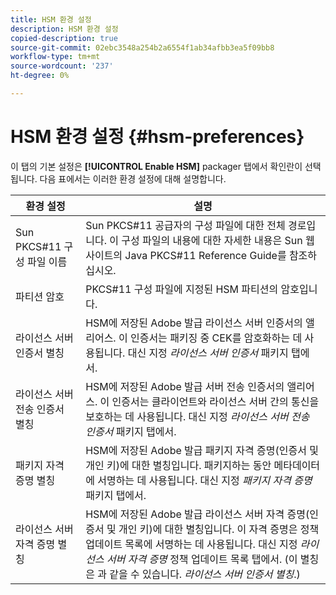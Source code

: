 ```yaml
---
title: HSM 환경 설정
description: HSM 환경 설정
copied-description: true
source-git-commit: 02ebc3548a254b2a6554f1ab34afbb3ea5f09bb8
workflow-type: tm+mt
source-wordcount: '237'
ht-degree: 0%

---
```


# HSM 환경 설정 {#hsm-preferences}

이 탭의 기본 설정은 **[!UICONTROL Enable HSM]** packager 탭에서 확인란이 선택됩니다. 다음 표에서는 이러한 환경 설정에 대해 설명합니다.

| 환경 설정 | 설명 |
|---|---|
| Sun PKCS#11 구성 파일 이름 | Sun PKCS#11 공급자의 구성 파일에 대한 전체 경로입니다. 이 구성 파일의 내용에 대한 자세한 내용은 Sun 웹 사이트의 Java PKCS#11 Reference Guide를 참조하십시오. |
| 파티션 암호 | PKCS#11 구성 파일에 지정된 HSM 파티션의 암호입니다. |
| 라이선스 서버 인증서 별칭 | HSM에 저장된 Adobe 발급 라이선스 서버 인증서의 앨리어스. 이 인증서는 패키징 중 CEK를 암호화하는 데 사용됩니다. 대신 지정 *라이선스 서버 인증서* 패키지 탭에서. |
| 라이선스 서버 전송 인증서 별칭 | HSM에 저장된 Adobe 발급 서버 전송 인증서의 앨리어스. 이 인증서는 클라이언트와 라이선스 서버 간의 통신을 보호하는 데 사용됩니다. 대신 지정 *라이선스 서버 전송 인증서* 패키지 탭에서. |
| 패키지 자격 증명 별칭 | HSM에 저장된 Adobe 발급 패키지 자격 증명(인증서 및 개인 키)에 대한 별칭입니다. 패키지하는 동안 메타데이터에 서명하는 데 사용됩니다. 대신 지정 *패키지 자격 증명* 패키지 탭에서. |
| 라이선스 서버 자격 증명 별칭 | HSM에 저장된 Adobe 발급 라이선스 서버 자격 증명(인증서 및 개인 키)에 대한 별칭입니다. 이 자격 증명은 정책 업데이트 목록에 서명하는 데 사용됩니다. 대신 지정 *라이선스 서버 자격 증명* 정책 업데이트 목록 탭에서. (이 별칭은 과 같을 수 있습니다. *라이선스 서버 인증서 별칭*.) |
